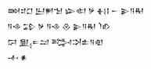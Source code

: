 <div class='block'>
<div class='line'>𒇷𒄑𒆸 𒌨𒂍𒈠 𒇽𒊕 𒃻 𒈬𒋙 𒀸 𒉌𒀀𒊑</div>
<div class='line'>𒀀𒈾 𒁉 𒃻 𒀀𒈾 𒊮 𒉌𒀀𒊑 𒇺𒁓</div>
<div class='line'>𒁶 𒅅𒋰𒁺 𒅋𒋫𒉺𒀀𒊏</div>
<div class='line'>𒋾 𒀭</div>
</div>